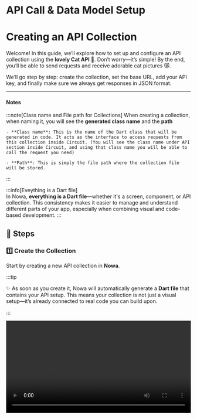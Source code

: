 # API Call & Data Model Setup

# Creating an API Collection  

Welcome! In this guide, we’ll explore how to set up and configure an API collection using the **lovely Cat API** 🐾. Don’t worry—it’s simple! By the end, you’ll be able to send requests and receive adorable cat pictures 😻.  

We’ll go step by step: create the collection, set the base URL, add your API key, and finally make sure we always get responses in JSON format.  

---

#### Notes

:::note[Class name and File path for Collections]
When creating a collection, when naming it, you will see the **generated class name** and the **path**
    
    - **Class name**: This is the name of the Dart class that will be generated in code. It acts as the interface to access requests from this collection inside Circuit. (You will see the class name under API section inside Circuit, and using that class name you will be able to call the request you need)
        
    - **Path**: This is simply the file path where the collection file will be stored.       
:::

:::info[Eveything is a Dart file]     
In Nowa, **everything is a Dart file**—whether it's a screen, component, or API collection. This consistency makes it easier to manage and understand different parts of your app, especially when combining visual and code-based development.
:::  

## 📝 Steps  

### 1️⃣ Create the Collection  
Start by creating a new API collection in **Nowa**.  

:::tip

✨ As soon as you create it, Nowa will automatically generate a **Dart file** that contains your API setup. This means your collection is not just a visual setup—it’s already connected to real code you can build upon.  

:::

<video src="/videos/api2/collection/create.webm" controls width="100%" />

**💡 Why this is good:**  
- 📂 Keeps all your cat-related requests neatly in one place.  
- ⚡ Automatically generates a Dart file, keeping the UI and codebase perfectly in sync.  

---

### 2️⃣ Set the Base URL  
Add the **Base URL** for all your requests:  

```http
https://api.thecatapi.com/
```  
<video src="/videos/api2/collection/url.webm" controls width="100%" />

**💡 Why this is good:**  
- 🔗 You only need to write the common part of the API once.  
- ✨ Makes new requests shorter, reduces errors, and allows quick updates.  

---

### 3️⃣ Add the API Key  
Go to the **Authorization** section.  
Here, simply type in your API key 🔑 in the Nowa interface.  

<video src="/videos/api2/collection/auth.webm" controls width="100%" />


**💡 Why this is good:**  
- 🔐 Once entered, every request will automatically include your key.  
- 🙌 No more copy-paste—it’s handled for you.  

---

### 4️⃣ Configure the Headers  
Tell the API you want responses in **JSON format**:  

```http
Accept: application/json
```  

👉 Remember:  
- The part **before the colon (`Accept`)** goes into the **Key** field.  
- The part **after the colon (`application/json`)** goes into the **Value** field.  

<video src="/videos/api2/collection/header.webm" controls width="100%" />

**💡 Why this is good:**  
- 📊 JSON is structured, clean, and easy to work with.  
- 🛠️ Perfect for integrations and application development.  

---

## 🐾 Final Thoughts  

Just continue to study with this guide, we’ll learn how to create the API request with the model.

---

# API Call and Data Model Creation

In this section, I’ll show you how to connect an **API to the UI without writing any code**, yet still generate real working code behind the scenes. ✨  

---

## 1️⃣ Creating the API Call  
First, I create the **API call** in the project. This will be the foundation for displaying data.  

:::note

You don’t need to provide the entire URL, since it’s part of a **collection**. It’s enough to set only the required endpoint.  

:::

<video src="/videos/api2/request/1.webm" controls width="100%" />

:::info

**Benefit:** Keeps the setup clean and modular — easier to maintain and reuse later. 🧹  

:::


---

## 2️⃣ Setting the URL  
Next, I configure the **endpoint URL**, which defines where the data comes from. 🌐  

<video src="/videos/api2/request/2.webm" controls width="100%" />

:::info

**Benefit:** Ensures the app always points to the correct source of truth for your data. 📡  

:::

---

## 3️⃣ Adding the Authorization Key  
For security, add the required **Authorization key** 🔑.  
This ensures the system can communicate with the API in an authenticated way.  

<video src="/videos/api2/request/3.webm" controls width="100%" />

:::info

**Benefit:** Protects sensitive data and keeps the app secure while accessing APIs. 🛡️  

:::

---

## 4️⃣ Testing and Generating the Data Model  
Then comes the **test run** ▶️.  
From the returned **JSON** response, a **data model** is automatically generated, making each field easy to use. 🧩  

<video src="/videos/api2/request/4.webm" controls width="100%" />



:::info

**Benefit:** Saves time by automatically mapping fields — no manual parsing needed. ⚡  

:::

---

## 5️⃣ Binding the Data Model to the Image Element  
Finally, I visually **bind the data model** to the **image element**.  
This happens entirely without coding — while in the background, real code is generated. 🎨✨  

<video src="/videos/api2/request/5.webm" controls width="100%" />

:::info

**Benefit:** Brings dynamic content to life instantly, while staying completely no-code. 🎉 

:::

---

## 🌟 Summary  
From now on, you can send requests quickly, securely, and with consistent JSON responses—plus you’ll enjoy endless cat pictures to brighten your day 🐱💖.